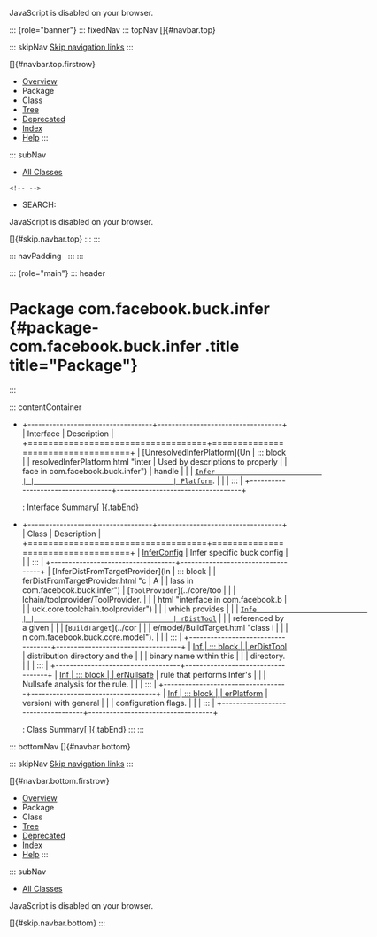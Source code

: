 <div>

JavaScript is disabled on your browser.

</div>

::: {role="banner"}
::: fixedNav
::: topNav
[]{#navbar.top}

::: skipNav
[Skip navigation links](#skip.navbar.top "Skip navigation links")
:::

[]{#navbar.top.firstrow}

-   [Overview](../../../../index.html)
-   Package
-   Class
-   [Tree](package-tree.html)
-   [Deprecated](../../../../deprecated-list.html)
-   [Index](../../../../index-all.html)
-   [Help](../../../../help-doc.html)
:::

::: subNav
-   [All Classes](../../../../allclasses.html)

```{=html}
<!-- -->
```
-   SEARCH:

<div>

<div>

JavaScript is disabled on your browser.

</div>

</div>

[]{#skip.navbar.top}
:::
:::

::: navPadding
 
:::
:::

::: {role="main"}
::: header
# Package com.facebook.buck.infer {#package-com.facebook.buck.infer .title title="Package"}
:::

::: contentContainer
-   +-----------------------------------+-----------------------------------+
    | Interface                         | Description                       |
    +===================================+===================================+
    | [UnresolvedInferPlatform](Un      | ::: block                         |
    | resolvedInferPlatform.html "inter | Used by descriptions to properly  |
    | face in com.facebook.buck.infer") | handle                            |
    |                                   | [`Infer                           |
    |                                   | Platform`](InferPlatform.html "cl |
    |                                   | ass in com.facebook.buck.infer"). |
    |                                   | :::                               |
    +-----------------------------------+-----------------------------------+

    : Interface Summary[ ]{.tabEnd}

-   +-----------------------------------+-----------------------------------+
    | Class                             | Description                       |
    +===================================+===================================+
    | [InferConfig](InferConfig.html "c | ::: block                         |
    | lass in com.facebook.buck.infer") | Infer specific buck config        |
    |                                   | :::                               |
    +-----------------------------------+-----------------------------------+
    | [InferDistFromTargetProvider](In  | ::: block                         |
    | ferDistFromTargetProvider.html "c | A                                 |
    | lass in com.facebook.buck.infer") | [`ToolProvider`](../core/too      |
    |                                   | lchain/toolprovider/ToolProvider. |
    |                                   | html "interface in com.facebook.b |
    |                                   | uck.core.toolchain.toolprovider") |
    |                                   | which provides                    |
    |                                   | [`Infe                            |
    |                                   | rDistTool`](InferDistTool.html "c |
    |                                   | lass in com.facebook.buck.infer") |
    |                                   | referenced by a given             |
    |                                   | [`BuildTarget`](../cor            |
    |                                   | e/model/BuildTarget.html "class i |
    |                                   | n com.facebook.buck.core.model"). |
    |                                   | :::                               |
    +-----------------------------------+-----------------------------------+
    | [Inf                              | ::: block                         |
    | erDistTool](InferDistTool.html "c | A tool based on path to the       |
    | lass in com.facebook.buck.infer") | distribution directory and the    |
    |                                   | binary name within this           |
    |                                   | directory.                        |
    |                                   | :::                               |
    +-----------------------------------+-----------------------------------+
    | [Inf                              | ::: block                         |
    | erNullsafe](InferNullsafe.html "c | `#nullsafe` flavor for a Java     |
    | lass in com.facebook.buck.infer") | rule that performs Infer\'s       |
    |                                   | Nullsafe analysis for the rule.   |
    |                                   | :::                               |
    +-----------------------------------+-----------------------------------+
    | [Inf                              | ::: block                         |
    | erPlatform](InferPlatform.html "c | Represents Infer binary (path +   |
    | lass in com.facebook.buck.infer") | version) with general             |
    |                                   | configuration flags.              |
    |                                   | :::                               |
    +-----------------------------------+-----------------------------------+

    : Class Summary[ ]{.tabEnd}
:::
:::

::: bottomNav
[]{#navbar.bottom}

::: skipNav
[Skip navigation links](#skip.navbar.bottom "Skip navigation links")
:::

[]{#navbar.bottom.firstrow}

-   [Overview](../../../../index.html)
-   Package
-   Class
-   [Tree](package-tree.html)
-   [Deprecated](../../../../deprecated-list.html)
-   [Index](../../../../index-all.html)
-   [Help](../../../../help-doc.html)
:::

::: subNav
-   [All Classes](../../../../allclasses.html)

<div>

<div>

JavaScript is disabled on your browser.

</div>

</div>

[]{#skip.navbar.bottom}
:::
